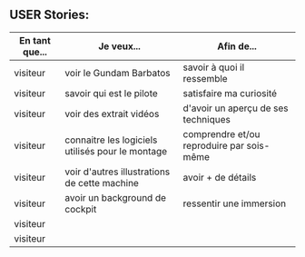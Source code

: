 ##  USER Stories: 
|En tant que...|Je veux...|Afin de...|
|---|---|---|
|visiteur |voir le Gundam Barbatos  | savoir à quoi il ressemble |
|visiteur  |savoir qui est le pilote | satisfaire ma curiosité|
|visiteur  |voir des extrait vidéos | d'avoir un aperçu de ses techniques |
|visiteur | connaitre les logiciels utilisés pour le montage | comprendre et/ou reproduire par sois-même |
|visiteur  | voir d'autres illustrations de cette machine | avoir + de détails |
|visiteur  | avoir un background de cockpit|ressentir une immersion |
|visiteur  | | |
|visiteur  | | |
